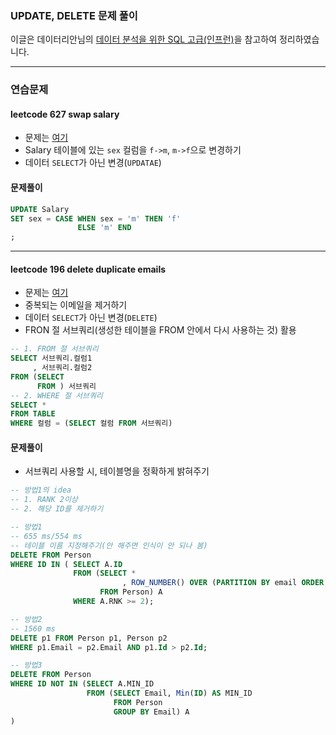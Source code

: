 ### UPDATE, DELETE 문제 풀이

이글은 데이터리안님의 [데이터 분석을 위한 SQL 고급(인프런)][H]을 참고하여 정리하였습니다. 


------------------------------------------
### 연습문제
#### leetcode 627 swap salary
- 문제는 [여기][P]
- Salary 테이블에 있는 `sex` 컬럼을 `f->m`, `m->f`으로 변경하기 
- 데이터 `SELECT`가 아닌 변경(`UPDATAE`)  

#### 문제풀이
```SQL
UPDATE Salary 
SET sex = CASE WHEN sex = 'm' THEN 'f' 
               ELSE 'm' END
;
```

------------------------------------------
#### leetcode 196 delete duplicate emails
- 문제는 [여기][Q]
- 중복되는 이메일을 제거하기
- 데이터 `SELECT`가 아닌 변경(`DELETE`)
- FRON 절 서브쿼리(생성한 테이블을 FROM 안에서 다시 사용하는 것) 활용
```SQL
-- 1. FROM 절 서브쿼리
SELECT 서브쿼리.컬럼1
     , 서브쿼리.컬럼2
FROM (SELECT 
      FROM ) 서브쿼리
-- 2. WHERE 절 서브쿼리
SELECT *
FROM TABLE
WHERE 컬럼 = (SELECT 컬럼 FROM 서브쿼리)
```

#### 문제풀이
- 서브쿼리 사용할 시, 테이블명을 정확하게 밝혀주기
```SQL
-- 방법1의 idea
-- 1. RANK 2이상
-- 2. 해당 ID를 제거하기

-- 방법1
-- 655 ms/554 ms
-- 테이블 이름 지정해주기(안 해주면 인식이 안 되나 봄)
DELETE FROM Person
WHERE ID IN ( SELECT A.ID 
              FROM (SELECT *
                         , ROW_NUMBER() OVER (PARTITION BY email ORDER BY ID) AS RNK
                    FROM Person) A
              WHERE A.RNK >= 2);

-- 방법2
-- 1560 ms
DELETE p1 FROM Person p1, Person p2
WHERE p1.Email = p2.Email AND p1.Id > p2.Id;  

-- 방법3
DELETE FROM Person
WHERE ID NOT IN (SELECT A.MIN_ID
                 FROM (SELECT Email, Min(ID) AS MIN_ID
                       FROM Person
                       GROUP BY Email) A
)
```


[H]:https://www.inflearn.com/course/%EB%8D%B0%EC%9D%B4%ED%84%B0-%EB%B6%84%EC%84%9D-%EA%B3%A0%EA%B8%89-sql

[P]:https://leetcode.com/problems/swap-salary/

[Q]:https://leetcode.com/problems/delete-duplicate-emails/